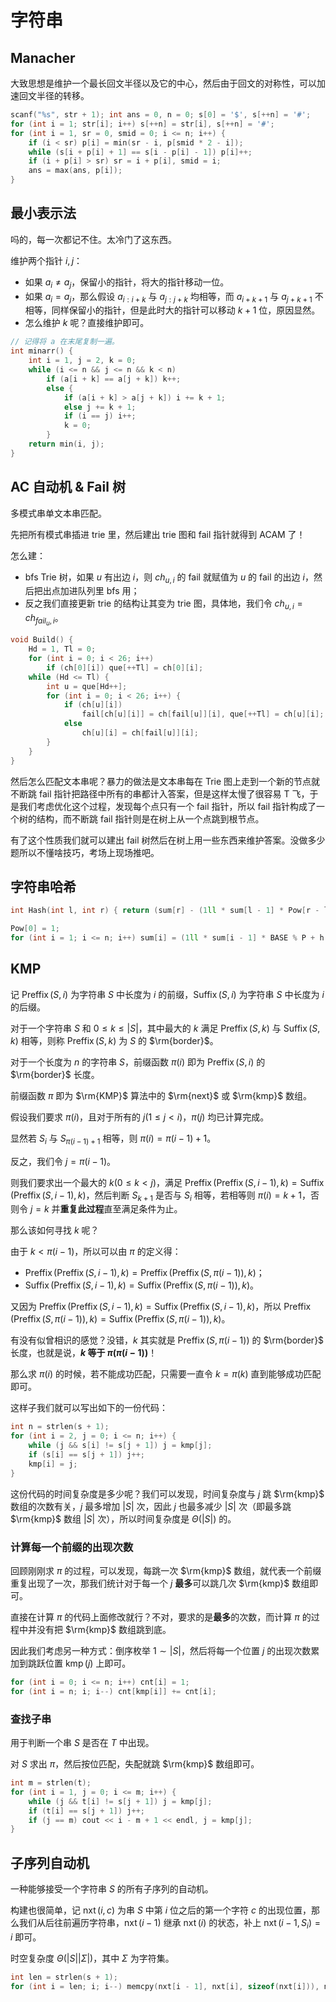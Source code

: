 # 字符串
## Manacher
大致思想是维护一个最长回文半径以及它的中心，然后由于回文的对称性，可以加速回文半径的转移。

```cpp
scanf("%s", str + 1); int ans = 0, n = 0; s[0] = '$', s[++n] = '#';
for (int i = 1; str[i]; i++) s[++n] = str[i], s[++n] = '#';
for (int i = 1, sr = 0, smid = 0; i <= n; i++) {
    if (i < sr) p[i] = min(sr - i, p[smid * 2 - i]);
    while (s[i + p[i] + 1] == s[i - p[i] - 1]) p[i]++;
    if (i + p[i] > sr) sr = i + p[i], smid = i;
    ans = max(ans, p[i]);
}
```

## 最小表示法
吗的，每一次都记不住。太冷门了这东西。

维护两个指针 $i,j$：
  - 如果 $a_i \neq a_j$，保留小的指针，将大的指针移动一位。
  - 如果 $a_i = a_j$，那么假设 $a_{i:i+k}$ 与 $a_{j:j+k}$ 均相等，而 $a_{i+k+1}$ 与 $a_{j+k+1}$ 不相等，同样保留小的指针，但是此时大的指针可以移动 $k+1$ 位，原因显然。
  - 怎么维护 $k$ 呢？直接维护即可。

```cpp
// 记得将 a 在末尾复制一遍。
int minarr() {
    int i = 1, j = 2, k = 0;
    while (i <= n && j <= n && k < n)
        if (a[i + k] == a[j + k]) k++;
        else {
            if (a[i + k] > a[j + k]) i += k + 1;
            else j += k + 1;
            if (i == j) i++;
            k = 0;
        }
    return min(i, j);
}
```

## AC 自动机 & Fail 树
多模式串单文本串匹配。

先把所有模式串插进 trie 里，然后建出 trie 图和 fail 指针就得到 ACAM 了！

怎么建：
  - bfs Trie 树，如果 $u$ 有出边 $i$，则 $ch_{u,i}$ 的 fail 就赋值为 $u$ 的 fail 的出边 $i$，然后把出点加进队列里 bfs 用；
  - 反之我们直接更新 trie 的结构让其变为 trie 图，具体地，我们令 $ch_{u,i}=ch_{fail_u,i}$。

```cpp
void Build() {
    Hd = 1, Tl = 0;
    for (int i = 0; i < 26; i++)
        if (ch[0][i]) que[++Tl] = ch[0][i];
    while (Hd <= Tl) {
        int u = que[Hd++];
        for (int i = 0; i < 26; i++) {
            if (ch[u][i])
                fail[ch[u][i]] = ch[fail[u]][i], que[++Tl] = ch[u][i];
            else
                ch[u][i] = ch[fail[u]][i];
        }
    }
}
```

然后怎么匹配文本串呢？暴力的做法是文本串每在 Trie 图上走到一个新的节点就不断跳 fail 指针把路径中所有的串都计入答案，但是这样太慢了很容易 T 飞，于是我们考虑优化这个过程，发现每个点只有一个 fail 指针，所以 fail 指针构成了一个树的结构，而不断跳 fail 指针则是在树上从一个点跳到根节点。

有了这个性质我们就可以建出 fail 树然后在树上用一些东西来维护答案。没做多少题所以不懂啥技巧，考场上现场推吧。

## 字符串哈希
```cpp
int Hash(int l, int r) { return (sum[r] - (1ll * sum[l - 1] * Pow[r - l + 1] % P) + P) % P; }

Pow[0] = 1;
for (int i = 1; i <= n; i++) sum[i] = (1ll * sum[i - 1] * BASE % P + h(str[i])) % P, Pow[i] = 1ll * Pow[i - 1] * BASE % P;
```

## KMP
记 $\operatorname{Preffix}(S,i)$ 为字符串 $S$ 中长度为 $i$ 的前缀，$\operatorname{Suffix}(S,i)$ 为字符串 $S$ 中长度为 $i$ 的后缀。

对于一个字符串 $S$ 和 $0 \le k \le |S|$，其中最大的 $k$ 满足 $\operatorname{Preffix}(S,k)$ 与 $\operatorname{Suffix}(S,k)$ 相等，则称 $\operatorname{Preffix}(S,k)$ 为 $S$ 的 $\rm{border}$。

对于一个长度为 $n$ 的字符串 $S$，前缀函数 $\pi(i)$ 即为 $\operatorname{Preffix}(S,i)$ 的 $\rm{border}$ 长度。

前缀函数 $\pi$ 即为 $\rm{KMP}$ 算法中的 $\rm{next}$ 或 $\rm{kmp}$ 数组。

假设我们要求 $\pi(i)$，且对于所有的 $j(1 \le j < i)$，$\pi(j)$ 均已计算完成。

显然若 $S_i$ 与 $S_{\pi(i - 1) + 1}$ 相等，则 $\pi(i) = \pi(i - 1) + 1$。

反之，我们令 $j = \pi(i - 1)$。

则我们要求出一个最大的 $k(0 \le k < j)$，满足 $\operatorname{Preffix}(\operatorname{Preffix}(S,i - 1),k) = \operatorname{Suffix}(\operatorname{Preffix}(S,i - 1),k)$，然后判断 $S_{k + 1}$ 是否与 $S_i$ 相等，若相等则 $\pi(i) = k + 1$，否则令 $j = k$ 并**重复此过程**直至满足条件为止。

那么该如何寻找 $k$ 呢？

由于 $k < \pi(i - 1)$，所以可以由 $\pi$ 的定义得：
  - $\operatorname{Preffix}(\operatorname{Preffix}(S,i - 1),k) = \operatorname{Preffix}(\operatorname{Preffix}(S,\pi(i - 1)),k)$；
  - $\operatorname{Suffix}(\operatorname{Preffix}(S,i - 1),k) = \operatorname{Suffix}(\operatorname{Preffix}(S,\pi(i - 1)),k)$。

又因为 $\operatorname{Preffix}(\operatorname{Preffix}(S,i - 1),k) = \operatorname{Suffix}(\operatorname{Preffix}(S,i - 1),k)$，所以 $\operatorname{Preffix}(\operatorname{Preffix}(S,\pi(i - 1)),k) = \operatorname{Suffix}(\operatorname{Preffix}(S,\pi(i - 1)),k)$。

有没有似曾相识的感觉？没错，$k$ 其实就是 $\operatorname{Preffix}(S,\pi(i - 1))$ 的 $\rm{border}$ 长度，也就是说，**$k$ 等于 $\pi(\pi(i - 1))$**！

那么求 $\pi(i)$ 的时候，若不能成功匹配，只需要一直令 $k = \pi(k)$ 直到能够成功匹配即可。

这样子我们就可以写出如下的一份代码：

```cpp
int n = strlen(s + 1);
for (int i = 2, j = 0; i <= n; i++) {
    while (j && s[i] != s[j + 1]) j = kmp[j];
    if (s[i] == s[j + 1]) j++;
    kmp[i] = j;
}
```
这份代码的时间复杂度是多少呢？我们可以发现，时间复杂度与 $j$ 跳 $\rm{kmp}$ 数组的次数有关，$j$ 最多增加 $|S|$ 次，因此 $j$ 也最多减少 $|S|$ 次（即最多跳 $\rm{kmp}$ 数组 $|S|$ 次），所以时间复杂度是 $\Theta(|S|)$ 的。

### 计算每一个前缀的出现次数
回顾刚刚求 $\pi$ 的过程，可以发现，每跳一次 $\rm{kmp}$ 数组，就代表一个前缀重复出现了一次，那我们统计对于每一个 $j$ **最多**可以跳几次 $\rm{kmp}$ 数组即可。

直接在计算 $\pi$ 的代码上面修改就行？不对，要求的是**最多**的次数，而计算 $\pi$ 的过程中并没有把 $\rm{kmp}$ 数组跳到底。

因此我们考虑另一种方式：倒序枚举 $1 \sim |S|$，然后将每一个位置 $j$ 的出现次数累加到跳跃位置 $\operatorname{kmp}(j)$ 上即可。
```cpp
for (int i = 0; i <= n; i++) cnt[i] = 1;
for (int i = n; i; i--) cnt[kmp[i]] += cnt[i];
```

### 查找子串
用于判断一个串 $S$ 是否在 $T$ 中出现。

对 $S$ 求出 $\pi$，然后按位匹配，失配就跳 $\rm{kmp}$ 数组即可。
```cpp
int m = strlen(t);
for (int i = 1, j = 0; i <= m; i++) {
    while (j && t[i] != s[j + 1]) j = kmp[j];
    if (t[i] == s[j + 1]) j++;
    if (j == m) cout << i - m + 1 << endl, j = kmp[j];
}
```

## 子序列自动机
一种能够接受一个字符串 $S$ 的所有子序列的自动机。

构建也很简单，记 $\operatorname{nxt}(i, c)$ 为串 $S$ 中第 $i$ 位之后的第一个字符 $c$ 的出现位置，那么我们从后往前遍历字符串，$\operatorname{nxt}(i - 1)$ 继承 $\operatorname{nxt}(i)$ 的状态，补上 $\operatorname{nxt}(i - 1, S_i) = i$ 即可。

时空复杂度 $\Theta(|S| |\Sigma|)$，其中 $\Sigma$ 为字符集。

```cpp
int len = strlen(s + 1);
for (int i = len; i; i--) memcpy(nxt[i - 1], nxt[i], sizeof(nxt[i])), nxt[i - 1][s[i]] = i;
```